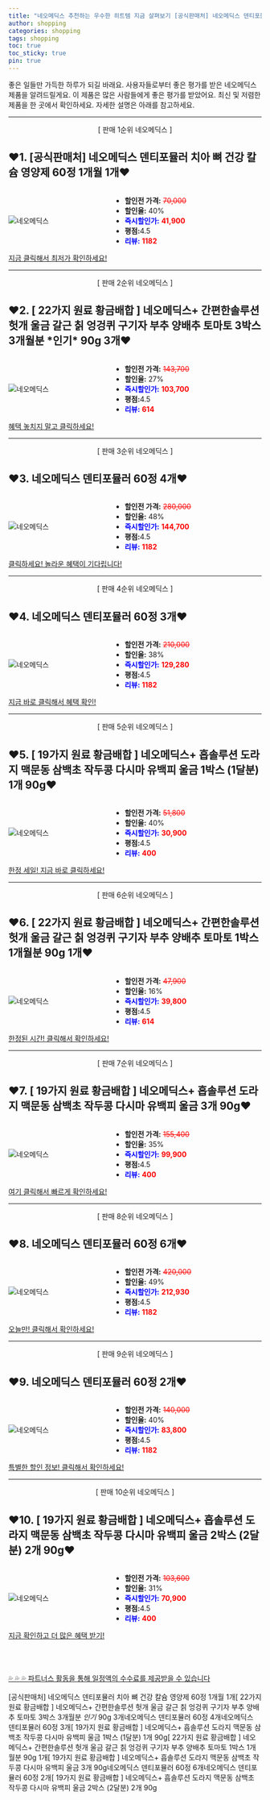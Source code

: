 ```yaml
---
title: "네오메딕스 추천하는 우수한 히트템 지금 살펴보기 [공식판매처] 네오메딕스 덴티포뮬러 치아 뼈"
author: shopping
categories: shopping
tags: shopping
toc: true
toc_sticky: true
pin: true
---
```

좋은 일들만 가득한 하루가 되길 바래요. 사용자들로부터 좋은 평가를 받은 네오메딕스 제품을 알려드릴게요. 이 제품은 많은 사람들에게 좋은 평가를 받았어요. 최신 및 저렴한 제품을 한 곳에서 확인하세요. 자세한 설명은 아래를 참고하세요.

---
<p class="toplist" style="margin: 0 auto; display: block; width: fit-content;">[ 판매 1순위 네오메딕스 ]</p>

<h2><strong>❤️1. [공식판매처] 네오메딕스 덴티포뮬러 치아 뼈 건강 칼슘 영양제 60정 1개월 1개❤️</strong></h2>

<div style="display: flex; align-items: center;">
    <div style="flex: 0.4;">
        <img src="https://thumbnail7.coupangcdn.com/thumbnails/remote/230x230ex/image/vendor_inventory/c379/dc97286e0e3c96e1655b7eed7aae0756f0ad0e3db337261b2c01eb201d25.jpg" alt="네오메딕스" style="max-width: 100%;">
    </div>
    <div style="flex: 0.6; margin-left: 10px;">
        <ul>
            <li><strong>할인전 가격:</strong> <del style="color: red;">70,000</del></li>
            <li><strong>할인율:</strong> 40%</li>
            <li><span style='color:blue'><strong>즉시할인가:</strong></span> <span style='color:red'><strong>41,900</strong></span></li>
            <li><strong>평점:</strong>4.5</li>
            <li><span style='color:blue'><strong>리뷰:</strong></span> <span style='color:red'><strong>1182</strong></span></li>
        </ul>
    </div>
</div>
<div class="center">
    <a href="https://selin100587001.github.io?lptag=AF9450613&subid=githubio&pageKey=7565172052&traceid=V0-153&itemId=19939874660&vendorItemId=88115997396" class="myButton">
        지금 클릭해서 최저가 확인하세요!
    </a>
</div>


---
<p class="toplist" style="margin: 0 auto; display: block; width: fit-content;">[ 판매 2순위 네오메딕스 ]</p>

<h2><strong>❤️2. [ 22가지 원료 황금배합 ] 네오메딕스+ 간편한솔루션 헛개 울금 갈근 칡 엉겅퀴 구기자 부추 양배추 토마토 3박스 3개월분  *인기* 90g 3개❤️</strong></h2>

<div style="display: flex; align-items: center;">
    <div style="flex: 0.4;">
        <img src="https://thumbnail8.coupangcdn.com/thumbnails/remote/230x230ex/image/vendor_inventory/cf79/cf0ef5b1af61457bb1324acda74a2b4cad56243a5ccb0d79c17dcfa26265.jpg" alt="네오메딕스" style="max-width: 100%;">
    </div>
    <div style="flex: 0.6; margin-left: 10px;">
        <ul>
            <li><strong>할인전 가격:</strong> <del style="color: red;">143,700</del></li>
            <li><strong>할인율:</strong> 27%</li>
            <li><span style='color:blue'><strong>즉시할인가:</strong></span> <span style='color:red'><strong>103,700</strong></span></li>
            <li><strong>평점:</strong>4.5</li>
            <li><span style='color:blue'><strong>리뷰:</strong></span> <span style='color:red'><strong>614</strong></span></li>
        </ul>
    </div>
</div>
<div class="center">
    <a href="https://selin100587001.github.io?lptag=AF9450613&subid=githubio&pageKey=7039030878&traceid=V0-153&itemId=17401233655&vendorItemId=85995137593" class="myButton">
        혜택 놓치지 말고 클릭하세요!
    </a>
</div>


---
<p class="toplist" style="margin: 0 auto; display: block; width: fit-content;">[ 판매 3순위 네오메딕스 ]</p>

<h2><strong>❤️3. 네오메딕스 덴티포뮬러 60정 4개❤️</strong></h2>

<div style="display: flex; align-items: center;">
    <div style="flex: 0.4;">
        <img src="https://thumbnail7.coupangcdn.com/thumbnails/remote/230x230ex/image/vendor_inventory/c379/dc97286e0e3c96e1655b7eed7aae0756f0ad0e3db337261b2c01eb201d25.jpg" alt="네오메딕스" style="max-width: 100%;">
    </div>
    <div style="flex: 0.6; margin-left: 10px;">
        <ul>
            <li><strong>할인전 가격:</strong> <del style="color: red;">280,000</del></li>
            <li><strong>할인율:</strong> 48%</li>
            <li><span style='color:blue'><strong>즉시할인가:</strong></span> <span style='color:red'><strong>144,700</strong></span></li>
            <li><strong>평점:</strong>4.5</li>
            <li><span style='color:blue'><strong>리뷰:</strong></span> <span style='color:red'><strong>1182</strong></span></li>
        </ul>
    </div>
</div>
<div class="center">
    <a href="https://selin100587001.github.io?lptag=AF9450613&subid=githubio&pageKey=7565172052&traceid=V0-153&itemId=21020470317&vendorItemId=88115997384" class="myButton">
        클릭하세요! 놀라운 혜택이 기다립니다!
    </a>
</div>


---
<p class="toplist" style="margin: 0 auto; display: block; width: fit-content;">[ 판매 4순위 네오메딕스 ]</p>

<h2><strong>❤️4. 네오메딕스 덴티포뮬러 60정 3개❤️</strong></h2>

<div style="display: flex; align-items: center;">
    <div style="flex: 0.4;">
        <img src="https://thumbnail10.coupangcdn.com/thumbnails/remote/230x230ex/image/vendor_inventory/83e2/13b89f093cf2593113110345e9be54bb81cb356f0f0b185a63cc263a1529.png" alt="네오메딕스" style="max-width: 100%;">
    </div>
    <div style="flex: 0.6; margin-left: 10px;">
        <ul>
            <li><strong>할인전 가격:</strong> <del style="color: red;">210,000</del></li>
            <li><strong>할인율:</strong> 38%</li>
            <li><span style='color:blue'><strong>즉시할인가:</strong></span> <span style='color:red'><strong>129,280</strong></span></li>
            <li><strong>평점:</strong>4.5</li>
            <li><span style='color:blue'><strong>리뷰:</strong></span> <span style='color:red'><strong>1182</strong></span></li>
        </ul>
    </div>
</div>
<div class="center">
    <a href="https://selin100587001.github.io?lptag=AF9450613&subid=githubio&pageKey=7565172052&traceid=V0-153&itemId=19939874813&vendorItemId=85934496986" class="myButton">
        지금 바로 클릭해서 혜택 확인!
    </a>
</div>


---
<p class="toplist" style="margin: 0 auto; display: block; width: fit-content;">[ 판매 5순위 네오메딕스 ]</p>

<h2><strong>❤️5. [ 19가지 원료 황금배합 ] 네오메딕스+ 흡솔루션 도라지 맥문동 삼백초 작두콩 다시마 유백피 울금 1박스 (1달분) 1개 90g❤️</strong></h2>

<div style="display: flex; align-items: center;">
    <div style="flex: 0.4;">
        <img src="https://thumbnail10.coupangcdn.com/thumbnails/remote/230x230ex/image/vendor_inventory/d52c/fb158a8c9899e9f41ba63dab8187da08770dbfab68fad3e08dafee75ad48.jpg" alt="네오메딕스" style="max-width: 100%;">
    </div>
    <div style="flex: 0.6; margin-left: 10px;">
        <ul>
            <li><strong>할인전 가격:</strong> <del style="color: red;">51,800</del></li>
            <li><strong>할인율:</strong> 40%</li>
            <li><span style='color:blue'><strong>즉시할인가:</strong></span> <span style='color:red'><strong>30,900</strong></span></li>
            <li><strong>평점:</strong>4.5</li>
            <li><span style='color:blue'><strong>리뷰:</strong></span> <span style='color:red'><strong>400</strong></span></li>
        </ul>
    </div>
</div>
<div class="center">
    <a href="https://selin100587001.github.io?lptag=AF9450613&subid=githubio&pageKey=7033336146&traceid=V0-153&itemId=17365097713&vendorItemId=85980196191" class="myButton">
        한정 세일! 지금 바로 클릭하세요!
    </a>
</div>


---
<p class="toplist" style="margin: 0 auto; display: block; width: fit-content;">[ 판매 6순위 네오메딕스 ]</p>

<h2><strong>❤️6. [ 22가지 원료 황금배합 ] 네오메딕스+ 간편한솔루션 헛개 울금 갈근 칡 엉겅퀴 구기자 부추 양배추 토마토 1박스 1개월분 90g 1개❤️</strong></h2>

<div style="display: flex; align-items: center;">
    <div style="flex: 0.4;">
        <img src="https://thumbnail8.coupangcdn.com/thumbnails/remote/230x230ex/image/vendor_inventory/cf79/cf0ef5b1af61457bb1324acda74a2b4cad56243a5ccb0d79c17dcfa26265.jpg" alt="네오메딕스" style="max-width: 100%;">
    </div>
    <div style="flex: 0.6; margin-left: 10px;">
        <ul>
            <li><strong>할인전 가격:</strong> <del style="color: red;">47,900</del></li>
            <li><strong>할인율:</strong> 16%</li>
            <li><span style='color:blue'><strong>즉시할인가:</strong></span> <span style='color:red'><strong>39,800</strong></span></li>
            <li><strong>평점:</strong>4.5</li>
            <li><span style='color:blue'><strong>리뷰:</strong></span> <span style='color:red'><strong>614</strong></span></li>
        </ul>
    </div>
</div>
<div class="center">
    <a href="https://selin100587001.github.io?lptag=AF9450613&subid=githubio&pageKey=7039030878&traceid=V0-153&itemId=17401233648&vendorItemId=85995137583" class="myButton">
        한정된 시간! 클릭해서 확인하세요!
    </a>
</div>


---
<p class="toplist" style="margin: 0 auto; display: block; width: fit-content;">[ 판매 7순위 네오메딕스 ]</p>

<h2><strong>❤️7. [ 19가지 원료 황금배합 ] 네오메딕스+ 흡솔루션 도라지 맥문동 삼백초 작두콩 다시마 유백피 울금 3개 90g❤️</strong></h2>

<div style="display: flex; align-items: center;">
    <div style="flex: 0.4;">
        <img src="https://thumbnail10.coupangcdn.com/thumbnails/remote/230x230ex/image/vendor_inventory/d52c/fb158a8c9899e9f41ba63dab8187da08770dbfab68fad3e08dafee75ad48.jpg" alt="네오메딕스" style="max-width: 100%;">
    </div>
    <div style="flex: 0.6; margin-left: 10px;">
        <ul>
            <li><strong>할인전 가격:</strong> <del style="color: red;">155,400</del></li>
            <li><strong>할인율:</strong> 35%</li>
            <li><span style='color:blue'><strong>즉시할인가:</strong></span> <span style='color:red'><strong>99,900</strong></span></li>
            <li><strong>평점:</strong>4.5</li>
            <li><span style='color:blue'><strong>리뷰:</strong></span> <span style='color:red'><strong>400</strong></span></li>
        </ul>
    </div>
</div>
<div class="center">
    <a href="https://selin100587001.github.io?lptag=AF9450613&subid=githubio&pageKey=7033336146&traceid=V0-153&itemId=17365097714&vendorItemId=85980196216" class="myButton">
        여기 클릭해서 빠르게 확인하세요!
    </a>
</div>


---
<p class="toplist" style="margin: 0 auto; display: block; width: fit-content;">[ 판매 8순위 네오메딕스 ]</p>

<h2><strong>❤️8. 네오메딕스 덴티포뮬러 60정 6개❤️</strong></h2>

<div style="display: flex; align-items: center;">
    <div style="flex: 0.4;">
        <img src="https://thumbnail10.coupangcdn.com/thumbnails/remote/230x230ex/image/vendor_inventory/83e2/13b89f093cf2593113110345e9be54bb81cb356f0f0b185a63cc263a1529.png" alt="네오메딕스" style="max-width: 100%;">
    </div>
    <div style="flex: 0.6; margin-left: 10px;">
        <ul>
            <li><strong>할인전 가격:</strong> <del style="color: red;">420,000</del></li>
            <li><strong>할인율:</strong> 49%</li>
            <li><span style='color:blue'><strong>즉시할인가:</strong></span> <span style='color:red'><strong>212,930</strong></span></li>
            <li><strong>평점:</strong>4.5</li>
            <li><span style='color:blue'><strong>리뷰:</strong></span> <span style='color:red'><strong>1182</strong></span></li>
        </ul>
    </div>
</div>
<div class="center">
    <a href="https://selin100587001.github.io?lptag=AF9450613&subid=githubio&pageKey=7565172052&traceid=V0-153&itemId=21053527349&vendorItemId=85934496954" class="myButton">
        오늘만! 클릭해서 확인하세요!
    </a>
</div>


---
<p class="toplist" style="margin: 0 auto; display: block; width: fit-content;">[ 판매 9순위 네오메딕스 ]</p>

<h2><strong>❤️9. 네오메딕스 덴티포뮬러 60정 2개❤️</strong></h2>

<div style="display: flex; align-items: center;">
    <div style="flex: 0.4;">
        <img src="https://thumbnail6.coupangcdn.com/thumbnails/remote/230x230ex/image/vendor_inventory/2879/8dbf9b77918aa7c9f482e0b05b36690cbfb0b6d72cb9cc4d0f29f415aac0.jpeg" alt="네오메딕스" style="max-width: 100%;">
    </div>
    <div style="flex: 0.6; margin-left: 10px;">
        <ul>
            <li><strong>할인전 가격:</strong> <del style="color: red;">140,000</del></li>
            <li><strong>할인율:</strong> 40%</li>
            <li><span style='color:blue'><strong>즉시할인가:</strong></span> <span style='color:red'><strong>83,800</strong></span></li>
            <li><strong>평점:</strong>4.5</li>
            <li><span style='color:blue'><strong>리뷰:</strong></span> <span style='color:red'><strong>1182</strong></span></li>
        </ul>
    </div>
</div>
<div class="center">
    <a href="https://selin100587001.github.io?lptag=AF9450613&subid=githubio&pageKey=7565172052&traceid=V0-153&itemId=19939874659&vendorItemId=88824806001" class="myButton">
        특별한 할인 정보! 클릭해서 확인하세요!
    </a>
</div>


---
<p class="toplist" style="margin: 0 auto; display: block; width: fit-content;">[ 판매 10순위 네오메딕스 ]</p>

<h2><strong>❤️10. [ 19가지 원료 황금배합 ] 네오메딕스+ 흡솔루션 도라지 맥문동 삼백초 작두콩 다시마 유백피 울금 2박스 (2달분) 2개 90g❤️</strong></h2>

<div style="display: flex; align-items: center;">
    <div style="flex: 0.4;">
        <img src="https://thumbnail10.coupangcdn.com/thumbnails/remote/230x230ex/image/vendor_inventory/d52c/fb158a8c9899e9f41ba63dab8187da08770dbfab68fad3e08dafee75ad48.jpg" alt="네오메딕스" style="max-width: 100%;">
    </div>
    <div style="flex: 0.6; margin-left: 10px;">
        <ul>
            <li><strong>할인전 가격:</strong> <del style="color: red;">103,600</del></li>
            <li><strong>할인율:</strong> 31%</li>
            <li><span style='color:blue'><strong>즉시할인가:</strong></span> <span style='color:red'><strong>70,900</strong></span></li>
            <li><strong>평점:</strong>4.5</li>
            <li><span style='color:blue'><strong>리뷰:</strong></span> <span style='color:red'><strong>400</strong></span></li>
        </ul>
    </div>
</div>
<div class="center">
    <a href="https://selin100587001.github.io?lptag=AF9450613&subid=githubio&pageKey=7033336146&traceid=V0-153&itemId=17365097712&vendorItemId=85980196170" class="myButton">
        지금 확인하고 더 많은 혜택 받기!
    </a>
</div>

<br><br><br>[💦 💦 💦 파트너스 활동을 통해 일정액의 수수료를 제공받을 수 있습니다](https://link.coupang.com/a/bcpT2c)<br><br>[공식판매처] 네오메딕스 덴티포뮬러 치아 뼈 건강 칼슘 영양제 60정 1개월 1개[ 22가지 원료 황금배합 ] 네오메딕스+ 간편한솔루션 헛개 울금 갈근 칡 엉겅퀴 구기자 부추 양배추 토마토 3박스 3개월분  *인기* 90g 3개네오메딕스 덴티포뮬러 60정 4개네오메딕스 덴티포뮬러 60정 3개[ 19가지 원료 황금배합 ] 네오메딕스+ 흡솔루션 도라지 맥문동 삼백초 작두콩 다시마 유백피 울금 1박스 (1달분) 1개 90g[ 22가지 원료 황금배합 ] 네오메딕스+ 간편한솔루션 헛개 울금 갈근 칡 엉겅퀴 구기자 부추 양배추 토마토 1박스 1개월분 90g 1개[ 19가지 원료 황금배합 ] 네오메딕스+ 흡솔루션 도라지 맥문동 삼백초 작두콩 다시마 유백피 울금 3개 90g네오메딕스 덴티포뮬러 60정 6개네오메딕스 덴티포뮬러 60정 2개[ 19가지 원료 황금배합 ] 네오메딕스+ 흡솔루션 도라지 맥문동 삼백초 작두콩 다시마 유백피 울금 2박스 (2달분) 2개 90g